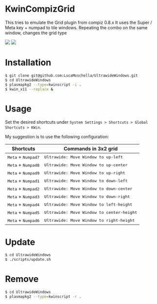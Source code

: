 # KwinCompizGrid
This tries to emulate the Grid plugin from compiz 0.8.x
It uses the Super / Meta key + numpad to tile windows. Repeating the combo on the same window, changes the grid type

![](/docs/preview2.gif)
![](/docs/preview.gif)

# Installation

```bash
$ git clone git@github.com:LucaMoschella/UltrawideWindows.git
$ cd UltrawideWindows
$ plasmapkg2 --type=kwinscript -i .
$ kwin_x11 --replace &
```

# Usage
Set the desired shortcuts under `System Settings > Shortcuts > Global Shortcuts > KWin`.

My suggestion is to use the following configuration:

| Shortcuts                            | Commands in 3x2 grid                                     |
| ------------------------------------ | -------------------------------------------------------- |
| <kbd>Meta</kbd> + <kbd>Numpad7</kbd> | <kbd>Ultrawide: Move Window to up-left</kbd>       |
| <kbd>Meta</kbd> + <kbd>Numpad8</kbd> | <kbd>Ultrawide: Move Window to up-center</kbd>     |
| <kbd>Meta</kbd> + <kbd>Numpad9</kbd> | <kbd>Ultrawide: Move Window to up-right</kbd>      |
| <kbd>Meta</kbd> + <kbd>Numpad1</kbd> | <kbd>Ultrawide: Move Window to down-left</kbd>     |
| <kbd>Meta</kbd> + <kbd>Numpad2</kbd> | <kbd>Ultrawide: Move Window to down-center</kbd>   |
| <kbd>Meta</kbd> + <kbd>Numpad3</kbd> | <kbd>Ultrawide: Move Window to down-right</kbd>    |
| <kbd>Meta</kbd> + <kbd>Numpad4</kbd> | <kbd>Ultrawide: Move Window to left-height</kbd>   |
| <kbd>Meta</kbd> + <kbd>Numpad5</kbd> | <kbd>Ultrawide: Move Window to center-height</kbd> |
| <kbd>Meta</kbd> + <kbd>Numpad6</kbd> | <kbd>Ultrawide: Move Window to right-height</kbd>  |


# Update


```bash
$ cd UltrawideWindows
$ ./scripts/update.sh
```

# Remove

```bash
$ cd UltrawideWindows
$ plasmapkg2 --type=kwinscript -r .
```

